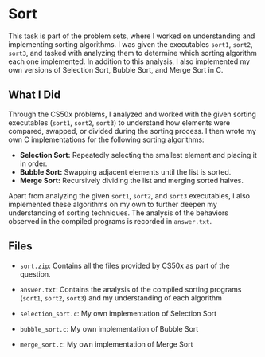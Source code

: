 # Sort

This task is part of the problem sets, where I worked on understanding and implementing sorting algorithms. I was given the executables `sort1`, `sort2`, `sort3`, and tasked with analyzing them to determine which sorting algorithm each one implemented. In addition to this analysis, I also implemented my own versions of Selection Sort, Bubble Sort, and Merge Sort in C.

## What I Did

Through the CS50x problems, I analyzed and worked with the given sorting executables (`sort1`, `sort2`, `sort3`) to understand how elements were compared, swapped, or divided during the sorting process. I then wrote my own C implementations for the following sorting algorithms:

- **Selection Sort:** Repeatedly selecting the smallest element and placing it in order.
- **Bubble Sort:** Swapping adjacent elements until the list is sorted.
- **Merge Sort:** Recursively dividing the list and merging sorted halves.

Apart from analyzing the given `sort1`, `sort2`, and `sort3` executables, I also implemented these algorithms on my own to further deepen my understanding of sorting techniques. The analysis of the behaviors observed in the compiled programs is recorded in `answer.txt`.

## Files

- `sort.zip`: Contains all the files provided by CS50x as part of the question.
- `answer.txt`: Contains the analysis of the compiled sorting programs (`sort1`, `sort2`, `sort3`) and my understanding of each algorithm
  
- `selection_sort.c`: My own implementation of Selection Sort
- `bubble_sort.c`: My own implementation of Bubble Sort
- `merge_sort.c`: My own implementation of Merge Sort
